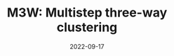 ---
title: "M3W: Multistep three-way clustering"
collection: publications
permalink: /publication/paper-10_2022-09-17
date: 2022-09-17
venue: 'IEEE Transactions on Neural Networks and Learning Systems'
link: 'https://ieeexplore.ieee.org/abstract/document/9905659/'
paperurl: '/files/paper-10_2022-09-17/paper.pdf'
code: '/files/paper-10_2022-09-17/cite.bib'
github: 'https://github.com/Du-Team/M3W'
citation: 'Mingjing Du<sup>*</sup>, Shifei Ding, Hongjie Jia. &quot;M3W: Multistep three-way clustering.&quot; <i>IEEE Transactions on Neural Networks and Learning Systems</i>, 2024, 35(4): 5627-5640.'
---